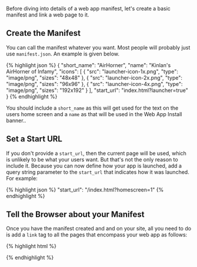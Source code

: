 


Before diving into details of a web app manifest, let's create a basic manifest and link a web page to it.



## Create the Manifest

You can call the manifest whatever you want. Most people will probably just
use `manifest.json`. An example is given below.

{% highlight json %}
{
  "short_name": "AirHorner",
  "name": "Kinlan's AirHorner of Infamy",
  "icons": [
    {
      "src": "launcher-icon-1x.png",
      "type": "image/png",
      "sizes": "48x48"
    },
    {
      "src": "launcher-icon-2x.png",
      "type": "image/png",
      "sizes": "96x96"
    },
    {
      "src": "launcher-icon-4x.png",
      "type": "image/png",
      "sizes": "192x192"
    }
  ],
  "start_url": "index.html?launcher=true"
}
{% endhighlight %}

You should include a `short_name` as this will get used for the text on the users home screen
and a `name` as that will be used in the Web App Install banner..

## Set a Start URL

If you don't provide a `start_url`, then the current page will be used, which is
unlikely to be what your users want. But that's not the only reason to include it. Because you can now define how your app is launched, add a query string parameter to the `start_url` that indicates how it was launched. For example:

{% highlight json %}
"start_url": "/index.html?homescreen=1"
{% endhighlight %}

## Tell the Browser about your Manifest

Once you have the manifest created and and on your site, all you need to do is add
a `link` tag to all the pages that encompass your web app as follows:

{% highlight html %}
<link rel="manifest" href="/manifest.json">
{% endhighlight %}



